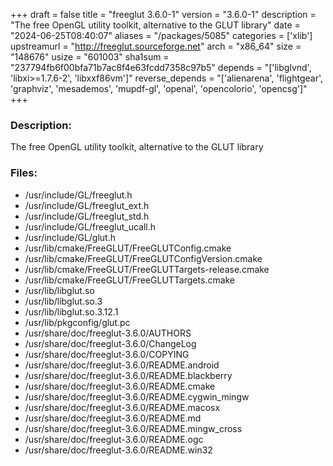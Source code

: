 +++
draft = false
title = "freeglut 3.6.0-1"
version = "3.6.0-1"
description = "The free OpenGL utility toolkit, alternative to the GLUT library"
date = "2024-06-25T08:40:07"
aliases = "/packages/5085"
categories = ['xlib']
upstreamurl = "http://freeglut.sourceforge.net"
arch = "x86_64"
size = "148676"
usize = "601003"
sha1sum = "237794fb6f00bfa71b7ac8f4e63fcdd7358c97b5"
depends = "['libglvnd', 'libxi>=1.7.6-2', 'libxxf86vm']"
reverse_depends = "['alienarena', 'flightgear', 'graphviz', 'mesademos', 'mupdf-gl', 'openal', 'opencolorio', 'opencsg']"
+++
### Description: 
The free OpenGL utility toolkit, alternative to the GLUT library

### Files: 
* /usr/include/GL/freeglut.h
* /usr/include/GL/freeglut_ext.h
* /usr/include/GL/freeglut_std.h
* /usr/include/GL/freeglut_ucall.h
* /usr/include/GL/glut.h
* /usr/lib/cmake/FreeGLUT/FreeGLUTConfig.cmake
* /usr/lib/cmake/FreeGLUT/FreeGLUTConfigVersion.cmake
* /usr/lib/cmake/FreeGLUT/FreeGLUTTargets-release.cmake
* /usr/lib/cmake/FreeGLUT/FreeGLUTTargets.cmake
* /usr/lib/libglut.so
* /usr/lib/libglut.so.3
* /usr/lib/libglut.so.3.12.1
* /usr/lib/pkgconfig/glut.pc
* /usr/share/doc/freeglut-3.6.0/AUTHORS
* /usr/share/doc/freeglut-3.6.0/ChangeLog
* /usr/share/doc/freeglut-3.6.0/COPYING
* /usr/share/doc/freeglut-3.6.0/README.android
* /usr/share/doc/freeglut-3.6.0/README.blackberry
* /usr/share/doc/freeglut-3.6.0/README.cmake
* /usr/share/doc/freeglut-3.6.0/README.cygwin_mingw
* /usr/share/doc/freeglut-3.6.0/README.macosx
* /usr/share/doc/freeglut-3.6.0/README.md
* /usr/share/doc/freeglut-3.6.0/README.mingw_cross
* /usr/share/doc/freeglut-3.6.0/README.ogc
* /usr/share/doc/freeglut-3.6.0/README.win32
